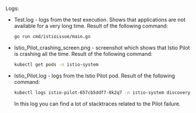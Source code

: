 Logs:

- Test.log - logs from the test execution. Shows that applications are not available for a very long time. Result of the following command:

  ```bash
  go run cmd/istioissue/main.go
  ```

- Istio_Pilot_crashing_screen.png - screenshot which shows that Istio Pilot is crashing all the time. Result of the following command:

  ```bash
  kubectl get pods -n istio-system
  ```

- Istio_Pilot.log - logs from the Istio Pilot pod. Result of the following command: 

  ```bash
  kubectl logs istio-pilot-657cb5ddf7-8k2q7 -n istio-system discovery > Istio_Pilot.log
  ```

  In this log you can find a lot of stacktraces related to the Pilot failure.
